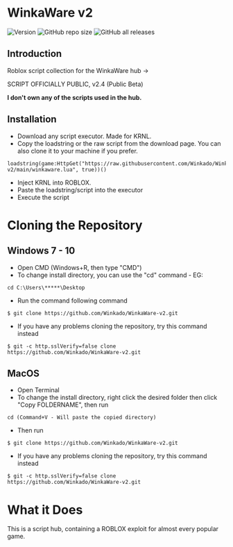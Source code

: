 # WinkaWare v2

![Version](https://img.shields.io/badge/version-v2.4-blue)
![GitHub repo size](https://img.shields.io/github/repo-size/winkado/winkaware-v2)
![GitHub all releases](https://img.shields.io/github/downloads/winkado/WinkaWare-v2/total)

## Introduction

Roblox script collection for the WinkaWare hub →

SCRIPT OFFICIALLY PUBLIC, v2.4 (Public Beta)

**I don't own any of the scripts used in the hub.**

## Installation

* Download any script executor. Made for KRNL.
* Copy the loadstring or the raw script from the download page. You can also clone it to your machine if you prefer.
```
loadstring(game:HttpGet("https://raw.githubusercontent.com/Winkado/WinkaWare-v2/main/winkaware.lua", true))()
```
* Inject KRNL into ROBLOX.
* Paste the loadstring/script into the executor
* Execute the script

# Cloning the Repository

## Windows 7 - 10

* Open CMD (Windows+R, then type "CMD")
* To change install directory, you can use the "cd" command - EG:
```
cd C:\Users\*****\Desktop
```
* Run the command following command
```
$ git clone https://github.com/Winkado/WinkaWare-v2.git
```
* If you have any problems cloning the repository, try this command instead
```
$ git -c http.sslVerify=false clone https://github.com/Winkado/WinkaWare-v2.git
```

## MacOS

* Open Terminal
* To change the install directory, right click the desired folder then click "Copy FOLDERNAME", then run
```
cd (Command+V - Will paste the copied directory)
```
* Then run
```
$ git clone https://github.com/Winkado/WinkaWare-v2.git
```
* If you have any problems cloning the repository, try this command instead
```
$ git -c http.sslVerify=false clone https://github.com/Winkado/WinkaWare-v2.git
```

# What it Does

This is a script hub, containing a ROBLOX exploit for almost every popular game.

